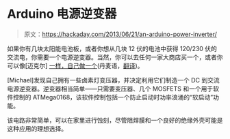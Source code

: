 # Arduino 电源逆变器

> 原文：<https://hackaday.com/2013/06/21/an-arduino-power-inverter/>

如果你有几块太阳能电池板，或者你想从几块 12 伏的电池中获得 120/230 伏的交流电，你需要一个电源逆变器。当然，你可以去任何一家大商店买一个，或者你可以像[迈克尔] [一样，自己做一个](http://techmind.dk/arduino-singleboard/inverter-12v-dc-til-230-volt-ac-med-arduino/)(丹麦语，[翻译](http://translate.google.com/translate?js=n&sl=auto&tl=en&u=http://techmind.dk/arduino-singleboard/inverter-12v-dc-til-230-volt-ac-med-arduino/))。

[Michael]发现自己拥有一些卤素灯变压器，并决定利用它们制造一个 DC 到交流电源逆变器。逆变器相当简单——只需要变压器、几个 MOSFETS 和一个用于软件控制的 ATMega0168，该软件控制包括一个防止启动时功率浪涌的“软启动”功能。

该电路非常简单，可以在家里进行蚀刻，尽管阻焊膜和一个良好的绝缘外壳可能是这种应用的理想选择。